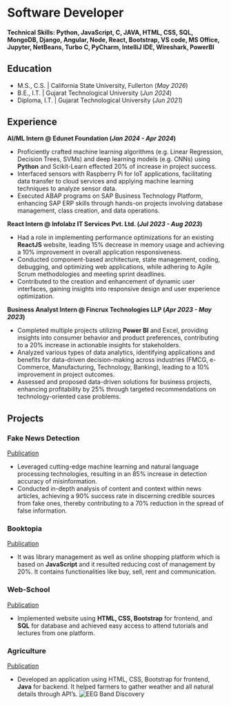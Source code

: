 # Software Developer

#### Technical Skills: Python, JavaScript, C, JAVA, HTML, CSS, SQL, MongoDB, Django, Angular, Node, React, Bootstrap, VS code, MS Office, Jupyter, NetBeans, Turbo C, PyCharm, IntelliJ IDE, Wireshark, PowerBI


## Education						       		
- M.S., C.S.	| California State University, Fullerton (_May 2026_)	 			        		
- B.E., I.T. | Gujarat Technological University (_Jun 2024_)
- Diploma, I.T. | Gujarat Technological University (_Jun 2021_)

## Experience
**AI/ML Intern @ Edunet Foundation (_Jan 2024 - Apr 2024_)**
- Proficiently crafted machine learning algorithms (e.g. Linear Regression, Decision Trees, SVMs) and deep learning models (e.g. CNNs) using **Python** and Scikit-Learn effected 20% of increase in project success.
- Interfaced sensors with Raspberry Pi for IoT applications, facilitating data transfer to cloud services and applying machine learning techniques to analyze sensor data.
- Executed ABAP programs on SAP Business Technology Platform, enhancing SAP ERP skills through hands-on projects involving database management, class creation, and data operations.

**React Intern @ Infolabz IT Services Pvt. Ltd.  (_Jul 2023 - Aug 2023_)**
- Had a role in implementing performance optimizations for an existing **ReactJS** website, leading 15% decrease in memory usage and achieving a 10% improvement in overall application responsiveness.
- Conducted component-based architecture, state management, coding, debugging, and optimizing web applications, while adhering to Agile Scrum methodologies and meeting sprint deadlines.
- Contributed to the creation and enhancement of dynamic user interfaces, gaining insights into responsive design and user experience optimization.

**Business Analyst Intern @ Fincrux Technologies LLP  (_Apr 2023 - May 2023_)**
- Completed multiple projects utilizing **Power BI** and Excel, providing insights into consumer behavior and product preferences, contributing to a 20% increase in actionable insights for stakeholders.
- Analyzed various types of data analytics, identifying applications and benefits for data-driven decision-making across industries (FMCG, e-Commerce, Manufacturing, Technology, Banking), leading to a 10% improvement in project outcomes.
- Assessed and proposed data-driven solutions for business projects, enhancing profitability by 25% through targeted recommendations on technology-oriented case problems.


## Projects
### Fake News Detection
[Publication](https://www.mdpi.com/1424-8220/22/8/3048)

- Leveraged cutting-edge machine learning and natural language processing technologies, resulting in an 85% increase in detection accuracy of misinformation.
- Conducted in-depth analysis of content and context within news articles, achieving a 90% success rate in discerning credible sources from fake ones, thereby contributing to a 70% reduction in the spread of false information.

### Booktopia
[Publication](https://www.mdpi.com/1424-8220/22/8/3048)

- It was library management as well as online shopping platform which is based on **JavaScript** and it resulted reducing cost of management by 20%. It contains functionalities like buy, sell, rent and communication.

### Web-School
[Publication](https://www.mdpi.com/1424-8220/22/8/3048)

- Implemented website using **HTML, CSS, Bootstrap** for frontend, and **SQL** for database and achieved easy access to attend tutorials and lectures from one platform.

### Agriculture
[Publication](https://www.mdpi.com/1424-8220/22/8/3048)

- Developed an application using HTML, CSS, Bootstrap for frontend, **Java** for backend. It helped farmers to gather weather and all natural details through API’s.
![EEG Band Discovery](/assets/img/eeg_band_discovery.jpeg)
